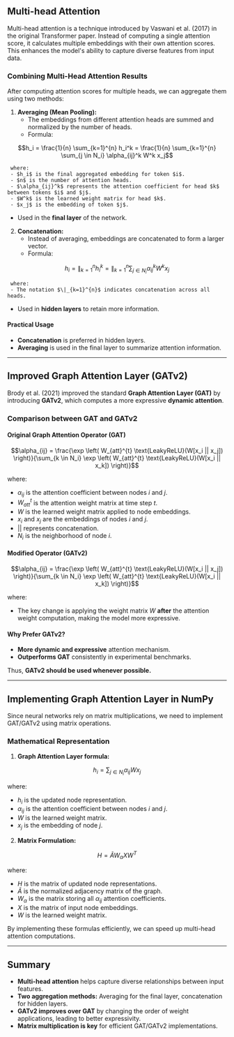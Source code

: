 ## Multi-head Attention

Multi-head attention is a technique introduced by Vaswani et al. (2017) in the original Transformer paper. Instead of computing a single attention score, it calculates multiple embeddings with their own attention scores. This enhances the model's ability to capture diverse features from input data.

### **Combining Multi-Head Attention Results**
After computing attention scores for multiple heads, we can aggregate them using two methods:

1. **Averaging (Mean Pooling):**
   - The embeddings from different attention heads are summed and normalized by the number of heads.
   - Formula:
```math
h_i = \frac{1}{n} \sum_{k=1}^{n} h_i^k = \frac{1}{n} \sum_{k=1}^{n} \sum_{j \in N_i} \alpha_{ij}^k W^k x_j
```
     where:
     - $h_i$ is the final aggregated embedding for token $i$.
     - $n$ is the number of attention heads.
     - $\alpha_{ij}^k$ represents the attention coefficient for head $k$ between tokens $i$ and $j$.
     - $W^k$ is the learned weight matrix for head $k$.
     - $x_j$ is the embedding of token $j$.
   - Used in the **final layer** of the network.

2. **Concatenation:**
   - Instead of averaging, embeddings are concatenated to form a larger vector.
   - Formula:
```math
h_i = \|_{k=1}^{n} h_i^k = \|_{k=1}^{n} \sum_{j \in N_i} \alpha_{ij}^k W^k x_j
```
     where:
     - The notation $\|_{k=1}^{n}$ indicates concatenation across all heads.
   - Used in **hidden layers** to retain more information.

#### **Practical Usage**
- **Concatenation** is preferred in hidden layers.
- **Averaging** is used in the final layer to summarize attention information.

---

## Improved Graph Attention Layer (GATv2)

Brody et al. (2021) improved the standard **Graph Attention Layer (GAT)** by introducing **GATv2**, which computes a more expressive **dynamic attention**.

### **Comparison between GAT and GATv2**

#### **Original Graph Attention Operator (GAT)**
```math
\alpha_{ij} = \frac{\exp \left( W_{att}^{t} \text{LeakyReLU}(W[x_i || x_j]) \right)}{\sum_{k \in N_i} \exp \left( W_{att}^{t} \text{LeakyReLU}(W[x_i || x_k]) \right)}
```
where:
- $\alpha_{ij}$ is the attention coefficient between nodes $i$ and $j$.
- $W_{att}^{t}$ is the attention weight matrix at time step $t$.
- $W$ is the learned weight matrix applied to node embeddings.
- $x_i$ and $x_j$ are the embeddings of nodes $i$ and $j$.
- $||$ represents concatenation.
- $N_i$ is the neighborhood of node $i$.

#### **Modified Operator (GATv2)**
```math
\alpha_{ij} = \frac{\exp \left( W_{att}^{t} \text{LeakyReLU}(W[x_i || x_j]) \right)}{\sum_{k \in N_i} \exp \left( W_{att}^{t} \text{LeakyReLU}(W[x_i || x_k]) \right)}
```
where:
- The key change is applying the weight matrix $W$ **after** the attention weight computation, making the model more expressive.

#### **Why Prefer GATv2?**
- **More dynamic and expressive** attention mechanism.
- **Outperforms GAT** consistently in experimental benchmarks.

Thus, **GATv2 should be used whenever possible.**

---

## Implementing Graph Attention Layer in NumPy

Since neural networks rely on matrix multiplications, we need to implement GAT/GATv2 using matrix operations.

### **Mathematical Representation**
1. **Graph Attention Layer formula:**
```math
h_i = \sum_{j \in N_i} \alpha_{ij} W x_j
```
   where:
   - $h_i$ is the updated node representation.
   - $\alpha_{ij}$ is the attention coefficient between nodes $i$ and $j$.
   - $W$ is the learned weight matrix.
   - $x_j$ is the embedding of node $j$.

2. **Matrix Formulation:**
```math
H = \tilde{A} W_{\alpha} X W^T
```
   where:
   - $H$ is the matrix of updated node representations.
   - $\tilde{A}$ is the normalized adjacency matrix of the graph.
   - $W_{\alpha}$ is the matrix storing all $\alpha_{ij}$ attention coefficients.
   - $X$ is the matrix of input node embeddings.
   - $W$ is the learned weight matrix.

By implementing these formulas efficiently, we can speed up multi-head attention computations.

---

## **Summary**
- **Multi-head attention** helps capture diverse relationships between input features.
- **Two aggregation methods:** Averaging for the final layer, concatenation for hidden layers.
- **GATv2 improves over GAT** by changing the order of weight applications, leading to better expressivity.
- **Matrix multiplication is key** for efficient GAT/GATv2 implementations.